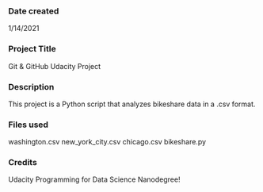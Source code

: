 ### Date created
1/14/2021

### Project Title
Git & GitHub Udacity Project

### Description
This project is a Python script that analyzes bikeshare data in a .csv format.

### Files used
washington.csv
new_york_city.csv
chicago.csv
bikeshare.py

### Credits
Udacity Programming for Data Science Nanodegree!
